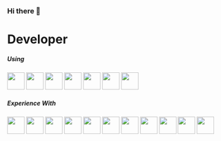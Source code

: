 ### Hi there 👋

# Developer

<h5>Using</h5>

<div>
     <img src="https://cdn.jsdelivr.net/gh/devicons/devicon/icons/angularjs/angularjs-plain.svg" width="40" height="40"/>
     <img src="https://cdn.jsdelivr.net/gh/devicons/devicon/icons/typescript/typescript-plain.svg" width="40" height="40"/>
     <img src="https://cdn.jsdelivr.net/gh/devicons/devicon/icons/tailwindcss/tailwindcss-plain.svg" width="40" height="40"/>
     <img src="https://cdn.jsdelivr.net/gh/devicons/devicon/icons/yii/yii-plain.svg" width="40" height="40"/>
     <img src="https://cdn.jsdelivr.net/gh/devicons/devicon/icons/php/php-plain.svg" width="40" height="40"/>
     <img src="https://cdn.jsdelivr.net/gh/devicons/devicon/icons/html5/html5-plain.svg" width="40" height="40"/>
     <img src="https://cdn.jsdelivr.net/gh/devicons/devicon/icons/css3/css3-plain.svg" width="40" height="40"/>
          
</div>

<h5>Experience With</h5>
<div>
     <img src="https://cdn.jsdelivr.net/gh/devicons/devicon/icons/javascript/javascript-plain.svg" width="40" height="40" />
     <img src="https://cdn.jsdelivr.net/gh/devicons/devicon/icons/vuejs/vuejs-original.svg" width="40" height="40"/>
     <img src="https://cdn.jsdelivr.net/gh/devicons/devicon/icons/java/java-original.svg" width="40" height="40"/>     
     <img src="https://cdn.jsdelivr.net/gh/devicons/devicon/icons/laravel/laravel-plain.svg" width="40" height="40"/>
     <img src="https://cdn.jsdelivr.net/gh/devicons/devicon/icons/bootstrap/bootstrap-plain.svg" width="40" height="40"/>
     <img src="https://cdn.jsdelivr.net/gh/devicons/devicon/icons/flutter/flutter-original.svg" width="40" height="40"/>
     <img src="https://cdn.jsdelivr.net/gh/devicons/devicon/icons/dart/dart-original.svg" width="40" height="40"/>
     <img src="https://cdn.jsdelivr.net/gh/devicons/devicon/icons/rust/rust-plain.svg" width="40" height="40"/>
     <img src="https://cdn.jsdelivr.net/gh/devicons/devicon/icons/python/python-original.svg" width="40" height="40"/>
     <img src="https://cdn.jsdelivr.net/gh/devicons/devicon/icons/react/react-original.svg" width="40" height="40"/>
     <img src="https://cdn.jsdelivr.net/gh/devicons/devicon/icons/docker/docker-plain.svg" width="40" height="40"/>
</div>

          
          
<!--
**HooEP01/HooEP01** is a ✨ _special_ ✨ repository because its `README.md` (this file) appears on your GitHub profile.

Here are some ideas to get you started:

- 🔭 I’m currently working on ...
- 🌱 I’m currently learning ...
- 👯 I’m looking to collaborate on ...
- 🤔 I’m looking for help with ...
- 💬 Ask me about ...
- 📫 How to reach me: ...
- 😄 Pronouns: ...
- ⚡ Fun fact: ...
-->
